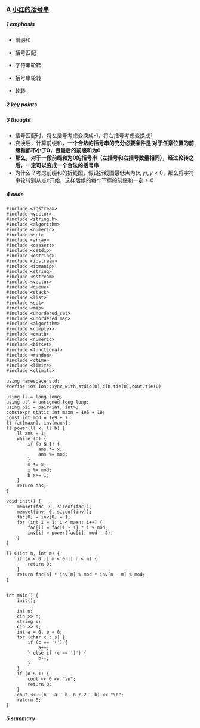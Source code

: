### A [小红的括号串](https://ac.nowcoder.com/acm/contest/86373/F)

##### 1 emphasis

* 前缀和
* 括号匹配
* 字符串轮转
* 括号串轮转

* 轮转



##### 2 key points

 

##### 3 thought

- 括号匹配时，将左括号考虑变换成-1，将右括号考虑变换成1
- 变换后，计算前缀和，**一个合法的括号串的充分必要条件是 对于任意位置的前缀和都不小于0，且最后的前缀和为0**
- **那么，对于一段前缀和为0的括号串（左括号和右括号数量相同），经过轮转之后，一定可以变成一个合法的括号串**
- 为什么？考虑前缀和的折线图，假设折线图最低点为$(x,y),y < 0$，那么将字符串轮转到从点$x$开始，这样后续的每个下标的前缀和一定$\geq0$



##### 4 code

```
#include <iostream>
#include <vector>
#include <string.h>
#include <algorithm>
#include <numeric>
#include <set>
#include <array>
#include <cassert>
#include <cstdio>
#include <cstring>
#include <iostream>
#include <iomanip>
#include <string>
#include <sstream>
#include <vector>
#include <queue>
#include <stack>
#include <list>
#include <set>
#include <map>
#include <unordered_set>
#include <unordered_map>
#include <algorithm>
#include <complex>
#include <cmath>
#include <numeric>
#include <bitset>
#include <functional>
#include <random>
#include <ctime>
#include <limits>
#include <climits>

using namespace std;
#define ios ios::sync_with_stdio(0),cin.tie(0),cout.tie(0)

using ll = long long;
using ull = unsigned long long;
using pii = pair<int, int>;
constexpr static int maxn = 1e5 + 10;
const int mod = 1e9 + 7;
ll fac[maxn], inv[maxn];
ll power(ll x, ll b) {
    ll ans = 1;
    while (b) {
        if (b & 1) {
            ans *= x;
            ans %= mod;
        }
        x *= x;
        x %= mod;
        b >>= 1;
    }
    return ans;
}

void init() {
    memset(fac, 0, sizeof(fac));
    memset(inv, 0, sizeof(inv));
    fac[0] = inv[0] = 1;
    for (int i = 1; i < maxn; i++) {
        fac[i] = fac[i - 1] * i % mod;
        inv[i] = power(fac[i], mod - 2);
    }
}

ll C(int n, int m) {
    if (n < 0 || m < 0 || n < m) {
        return 0;
    }
    return fac[n] * inv[m] % mod * inv[n - m] % mod;
}


int main() {
    init();

    int n;
    cin >> n;
    string s;
    cin >> s;
    int a = 0, b = 0;
    for (char c : s) {
        if (c == '(') {
            a++;
        } else if (c == ')') {
            b++;
        }
    }
    if (n & 1) {
        cout << 0 << "\n";
        return 0;
    }
    cout << C(n - a - b, n / 2 - b) << "\n";
    return 0;
}
```



##### 5 summary

